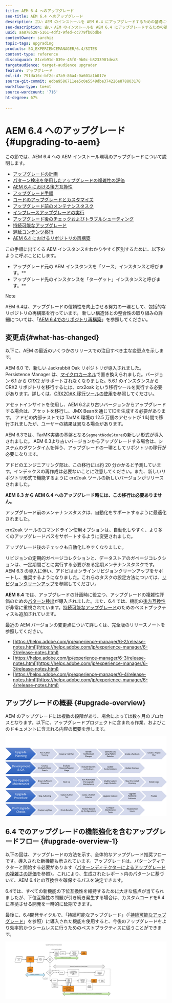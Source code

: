 ```yaml
---
title: AEM 6.4 へのアップグレード
seo-title: AEM 6.4 へのアップグレード
description: 古い AEM のインストールを AEM 6.4 にアップグレードするための基礎について説明します。
seo-description: 古い AEM のインストールを AEM 6.4 にアップグレードするための基礎について説明します。
uuid: aa878528-5161-4df3-9fed-cc779fb6bdbe
contentOwner: sarchiz
topic-tags: upgrading
products: SG_EXPERIENCEMANAGER/6.4/SITES
content-type: reference
discoiquuid: 81ceb91d-039e-45f0-9b0c-b8233901dea8
targetaudience: target-audience upgrader
feature: アップグレード
exl-id: 791da16c-bf2c-47a9-86a4-0a601a1b017e
source-git-commit: edba9586711ee5c0e5549dbe374226e878803178
workflow-type: tm+mt
source-wordcount: '716'
ht-degree: 67%

---
```


# AEM 6.4 へのアップグレード{#upgrading-to-aem}

この節では、AEM 6.4 への AEM インストール環境のアップグレードについて説明します。

* [アップグレードの計画](/help/sites-deploying/upgrade-planning.md)
* [パターン検出を使用したアップグレードの複雑性の評価](/help/sites-deploying/pattern-detector.md)
* [AEM 6.4 における後方互換性](/help/sites-deploying/backward-compatibility.md)
* [アップグレード手順](/help/sites-deploying/upgrade-procedure.md)
* [コードのアップグレードとカスタマイズ](/help/sites-deploying/upgrading-code-and-customizations.md)
* [アップグレード前のメンテナンスタスク](/help/sites-deploying/pre-upgrade-maintenance-tasks.md)
* [インプレースアップグレードの実行](/help/sites-deploying/in-place-upgrade.md)
* [アップグレード後のチェックおよびトラブルシューティング](/help/sites-deploying/post-upgrade-checks-and-troubleshooting.md)
* [持続可能なアップグレード](/help/sites-deploying/sustainable-upgrades.md)
* [遅延コンテンツ移行](/help/sites-deploying/lazy-content-migration.md)
* [AEM 6.4 におけるリポジトリの再構築](/help/sites-deploying/repository-restructuring.md)

この手順に出てくる AEM インスタンスをわかりやすく区別するために、以下のように呼ぶことにします。

* アップグレード元の AEM インスタンスを「ソース」インスタンスと呼びます。**
* アップグレード先のインスタンスを「ターゲット」インスタンスと呼びます。**

>[!NOTE]
>
>AEM 6.4は、アップグレードの信頼性を向上させる努力の一環として、包括的なリポジトリの再構築を行っています。 新しい構造体との整合性の取り組みの詳細については、「[AEM 6.4でのリポジトリ再構築](/help/sites-deploying/repository-restructuring.md)」を参照してください。

## 変更点{#what-has-changed}

以下に、AEM の最近のいくつかのリリースでの注目すべき主な変更点を示します。

AEM 6.0 で、新しい Jackrabbit Oak リポジトリが導入されました。Persistence Manager は、[マイクロカーネル](/help/sites-deploying/recommended-deploys.md)で置き換えられました。バージョン 6.1 から CRX2 がサポートされなくなりました。5.6.1 のインスタンスから CRX2 リポジトリを移行するには、crx2oak という移行ツールを実行する必要があります。詳しくは、[CRX2OAK 移行ツールの使用](/help/sites-deploying/using-crx2oak.md)を参照してください。

アセットインサイトを使用し、AEM 6.2より古いバージョンからアップグレードする場合は、アセットを移行し、JMX Beanを通じてIDを生成する必要があります。 アドビの内部テストでは TarMK 環境の 12.5 万個のアセットが 1 時間で移行されましたが、ユーザーの結果は異なる場合があります。

AEM 6.3では、TarMK実装の基盤となる`SegmentNodeStore`の新しい形式が導入されました。 AEM 6.3より古いバージョンからアップグレードする場合は、システムのダウンタイムを伴う、アップグレードの一環としてリポジトリの移行が必要になります。

アドビのエンジニアリング部は、この移行には約 20 分かかると予測しています。インデックスの再作成は必要ないことに注意してください。また、新しいリポジトリ形式で機能するように crx2oak ツールの新しいバージョンがリリースされました。

**AEM 6.3 から AEM 6.4 へのアップグレード時には、この移行は必要ありません。**

アップグレード前のメンテナンスタスクは、自動化をサポートするように最適化されました。

crx2oak ツールのコマンドライン使用オプションは、自動化しやすく、より多くのアップグレードパスをサポートするように変更されました。

アップグレード後のチェックも自動化しやすくなりました。

リビジョンの定期的ガベージコレクションと、データストアのガベージコレクションは、一定期間ごとに実行する必要がある定期メンテナンスタスクです。AEM 6.3 の導入に伴い、アドビはオンラインリビジョンクリーンアップをサポートし、推奨するようになりました。これらのタスクの設定方法については、[リビジョンクリーンアップ](/help/sites-deploying/revision-cleanup.md)を参照してください。

**AEM 6.4** では、アップグレードの計画時に役立つ、アップグレードの複雑性評価のための[パターン検出](/help/sites-deploying/pattern-detector.md)が導入されました。また、6.4 では、機能の[後方互換性](/help/sites-deploying/backward-compatibility.md)が非常に重視されています。[持続可能なアップグレード](/help/sites-deploying/sustainable-upgrades.md)のためのベストプラクティスも追加されています。

最近の AEM バージョンの変更点について詳しくは、完全版のリリースノートを参照してください。

* [https://helpx.adobe.com/jp/experience-manager/6-2/release-notes.html](https://helpx.adobe.com/jp/experience-manager/6-2/release-notes.html)
* [https://helpx.adobe.com/jp/experience-manager/6-3/release-notes.html](https://helpx.adobe.com/jp/experience-manager/6-3/release-notes.html)
* [https://helpx.adobe.com/jp/experience-manager/6-4/release-notes.html](https://helpx.adobe.com/jp/experience-manager/6-4/release-notes.html)

## アップグレードの概要 {#upgrade-overview}

AEM のアップグレードには複数の段階があり、場合によっては数ヶ月のプロセスとなります。以下に、アップグレードプロジェクトに含まれる作業、およびこのドキュメントに含まれる内容の概要を示します。

![screen_shot_2018-03-30at80708am](assets/screen_shot_2018-03-30at80708am.png)

## 6.4 でのアップグレードの機能強化を含むアップグレードフロー {#upgrade-overview-1}

以下の図は、アップグレードの方法を示す、全体的なアップグレード推奨フローです。導入された新機能も示されています。アップグレードは、パターンディテクターと開始する必要があります（[パターンディテクターによるアップグレードの複雑さの評価](/help/sites-deploying/pattern-detector.md)を参照）。これにより、生成されたレポート内のパターンに基づいて、AEM 6.4との互換性を確保するパスを決定できます。

6.4では、すべての新機能の下位互換性を維持するために大きな焦点が当てられましたが、下位互換性の問題が引き続き発生する場合は、カスタムコードを6.4に準拠させる開発を一時的に延期できます。[](/help/sites-deploying/backward-compatibility.md)

最後に、6.4開発サイクルで、「持続可能なアップグレード」（「[持続可能なアップグレード](/help/sites-deploying/sustainable-upgrades.md)」を参照）に導入された機能を使用すると、今後のアップグレードをより効率的かつシームレスに行うためのベストプラクティスに従うことができます。

![6_4_upgrade_overviewflowchart-newpage3](assets/6_4_upgrade_overviewflowchart-newpage3.png)
